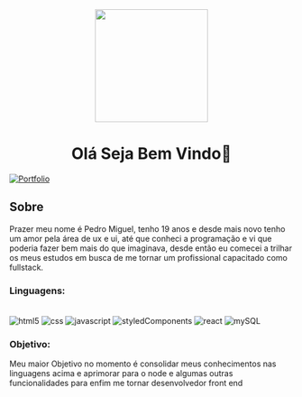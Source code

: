 
<div align="center">
  <img height="200" src="https://analyticsindiamag.com/wp-content/uploads/2018/12/programming.gif"/>
</div>
<h1 align="center">Olá Seja Bem Vindo👋</h1>


[![Portfolio](https://img.shields.io/badge/Vercel-000000?style=for-the-badge&logo=vercel&logoColor=white)](https://pedro-miguel.vercel.app/)

<h2 align="left">Sobre</h2>
<p align="left">
  Prazer meu nome é Pedro Miguel, tenho 19 anos e desde mais novo tenho um amor pela área de ux e ui, até que conheci a programação e vi que poderia fazer 
  bem mais do que imaginava, desde então eu comecei a trilhar os meus estudos em busca de me tornar um profissional capacitado como fullstack.
</p>



###
<h3 align="left">Linguagens:</h3>
<div style="display: inline-block"><br/>
<img align="center" alt="html5" src="https://img.shields.io/badge/HTML5-E34F26?style=for-the-badge&logo=html5&logoColor=white">
<img align="center" alt="css" src="https://img.shields.io/badge/CSS3-1572B6?style=for-the-badge&logo=css3&logoColor=white">
<img align="center" alt="javascript" src="https://img.shields.io/badge/JavaScript-F7DF1E?style=for-the-badge&logo=javascript&logoColor=black">
<img align="center" alt="styledComponents" src="https://img.shields.io/badge/styled--components-DB7093?style=for-the-badge&logo=styled-components&logoColor=white">
<img align="center" alt="react" src="https://img.shields.io/badge/React-20232A?style=for-the-badge&logo=react&logoColor=61DAFB">
<img align="center" alt="mySQL" src="https://img.shields.io/badge/MySQL-00000F?style=for-the-badge&logo=mysql&logoColor=white">
</div><br/>

###

<h3 align="left">Objetivo:</h3>
<p align="left">Meu maior Objetivo no momento é consolidar meus conhecimentos nas linguagens acima e aprimorar para o node e algumas outras funcionalidades para enfim me tornar 
desenvolvedor front end</p>
